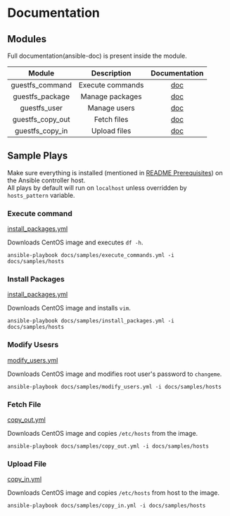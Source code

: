 # Documentation

## Modules

Full documentation(ansible-doc) is present inside the module.

| Module                   | Description                | Documentation                                   |
|:------------------------:|:--------------------------:|:-----------------------------------------------:|
| guestfs_command          | Execute commands           | [doc](/plugins/modules/guestfs_command.py)      |
| guestfs_package          | Manage packages            | [doc](/plugins/modules/guestfs_package.py)      |
| guestfs_user             | Manage users               | [doc](/plugins/modules/guestfs_user.py)         |
| guestfs_copy_out         | Fetch files                | [doc](/plugins/modules/guestfs_download.py)     |
| guestfs_copy_in          | Upload files               | [doc](/plugins/modules/guestfs_upload.py)       |

## Sample Plays

Make sure everything is installed (mentioned in [README Prerequisites](/README.md#Prerequisites)) on the Ansible controller host.  
All plays by default will run on `localhost` unless overridden by `hosts_pattern` variable.  

### Execute command

[install_packages.yml](docs/samples/install_packages.yml)

Downloads CentOS image and executes `df -h`.

`ansible-playbook docs/samples/execute_commands.yml -i docs/samples/hosts`

### Install Packages

[install_packages.yml](docs/samples/install_packages.yml)

Downloads CentOS image and installs `vim`.

`ansible-playbook docs/samples/install_packages.yml -i docs/samples/hosts`

### Modify Usesrs

[modify_users.yml](docs/samples/modify_users.yml)

Downloads CentOS image and modifies root user's password to `changeme`.

`ansible-playbook docs/samples/modify_users.yml -i docs/samples/hosts`

### Fetch File

[copy_out.yml](docs/samples/copy_out.yml)

Downloads CentOS image and copies `/etc/hosts` from the image.

`ansible-playbook docs/samples/copy_out.yml -i docs/samples/hosts`

### Upload File

[copy_in.yml](docs/samples/copy_in.yml)

Downloads CentOS image and copies `/etc/hosts` from host to the image.

`ansible-playbook docs/samples/copy_in.yml -i docs/samples/hosts`